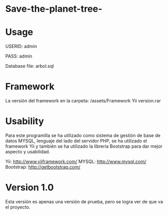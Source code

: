 Save-the-planet-tree-
=====================


Usage
===============

USERID: admin

PASS: admin 

Database file: arbol.sql

Framework
===============

La versión del framework en la carpeta:
/assets/Framework Yii version.rar


Usability
===============
Para este programilla se ha utilizado como sistema de gestión de base de datos MYSQL, lenguaje del lado del servidor PHP, se ha utilizado el framework Yii y  también se ha utilizado la libreria Bootstrap para dar mejor aspecto y usabilidad.

Yii: http://www.yiiframework.com/
MYSQL: http://www.mysql.com/
Bootstrap: http://getbootstrap.com/


Version 1.0
===============
Esta versión es apenas una versión de prueba, pero se logra ver de que va el proyecto.
